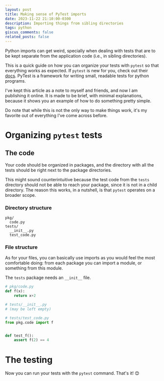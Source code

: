 ```yaml
---
layout: post
title: Making sense of PyTest imports
date: 2023-11-22 21:10:00-0300
description: Importing things from sibling directories
tags: python
giscus_comments: false
related_posts: false
---
```


Python imports can get weird, specially when dealing with tests that are to be kept separate from the application code (i.e., in sibling directories).

This is a quick guide on how you can organize your tests with `pytest` so that everything works as expected.
If `pytest` is new for you, check out their [docs](https://docs.pytest.org/en/). PyTest is a framework for
writing small, readable tests for python programs.

I've kept this article as a note to myself and friends, and now I am publishing it online. It is made to be
brief, with minimal explanations, because it shows you an example of how to do something pretty simple.

Do note that while this is not the only way to make things work, it's my favorite out of everything I've come across before.


# Organizing `pytest` tests
## The code
Your code should be organized in packages, and the directory with all the tests should be right next to the package directories.

This might sound counterintuitive because the test code from the `tests` directory should not be able to reach your package, since it is not in a child directory. The reason this works, in a nutshell, is that `pytest` operates on a broader scope.

### Directory structure
```
pkg/
  code.py
tests/
  __init__.py
  test_code.py
```

### File structure
As for your files, you can basically use imports as you would feel the most comfortable doing: from each package you can import a module, or something from this module.

The `tests` package needs an `__init__` file.

```python
# pkg/code.py
def f(x):
    return x+2
```

```python
# tests/__init__.py
# (may be left empty)
```

```python
# tests/test_code.py
from pkg.code import f


def test_f():
    assert f(2) == 4
```

# The testing
Now you can run your tests with the `pytest` command. That's it! 😊
